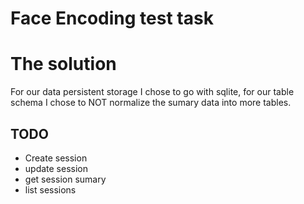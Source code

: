 # Face Encoding test task


# The solution

For our data persistent storage I chose to go with sqlite, for our table schema I chose to NOT normalize the sumary data into more tables.

## TODO

- Create session
- update session
- get session sumary
- list sessions
